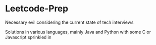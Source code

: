 # Leetcode-Prep
Necessary evil considering the current state of tech interviews 

Solutions in various languages, mainly Java and Python with some C or Javascript sprinkled in 
